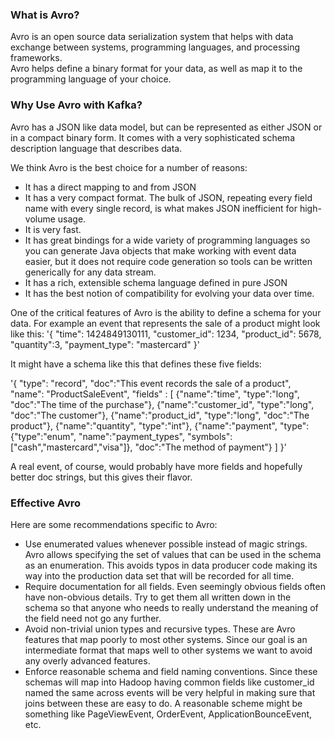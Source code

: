 
### What is Avro?

Avro is an open source data serialization system that helps with data exchange between systems, programming languages, and processing frameworks. <br>
Avro helps define a binary format for your data, as well as map it to the programming language of your choice. <br>

### Why Use Avro with Kafka?

Avro has a JSON like data model, but can be represented as either JSON or in a compact binary form. It comes with a very sophisticated schema description language that describes data.

We think Avro is the best choice for a number of reasons:

- It has a direct mapping to and from JSON
- It has a very compact format. The bulk of JSON, repeating every field name with every single record, is what makes JSON inefficient for high-volume usage.
- It is very fast.
- It has great bindings for a wide variety of programming languages so you can generate Java objects that make working with event data easier, but it does not require code generation so tools can be written generically for any data stream.
- It has a rich, extensible schema language defined in pure JSON
- It has the best notion of compatibility for evolving your data over time.

One of the critical features of Avro is the ability to define a schema for your data. For example an event that represents the sale of a product might look like this:
'{
  "time": 1424849130111,
  "customer_id": 1234,
  "product_id": 5678,
  "quantity":3,
  "payment_type": "mastercard"
}'

It might have a schema like this that defines these five fields:

'{
  "type": "record",
  "doc":"This event records the sale of a product",
  "name": "ProductSaleEvent",
  "fields" : [
    {"name":"time", "type":"long", "doc":"The time of the purchase"},
    {"name":"customer_id", "type":"long", "doc":"The customer"},
    {"name":"product_id", "type":"long", "doc":"The product"},
    {"name":"quantity", "type":"int"},
    {"name":"payment",
     "type":{"type":"enum",
	     "name":"payment_types",
             "symbols":["cash","mastercard","visa"]},
     "doc":"The method of payment"}
  ]
}'

A real event, of course, would probably have more fields and hopefully better doc strings, but this gives their flavor.


### Effective Avro

Here are some recommendations specific to Avro:

- Use enumerated values whenever possible instead of magic strings. Avro allows specifying the set of values that can be used in the schema as an enumeration. This avoids typos in data producer code making its way into the production data set that will be recorded for all time.
- Require documentation for all fields. Even seemingly obvious fields often have non-obvious details. Try to get them all written down in the schema so that anyone who needs to really understand the meaning of the field need not go any further.
- Avoid non-trivial union types and recursive types. These are Avro features that map poorly to most other systems. Since our goal is an intermediate format that maps well to other systems we want to avoid any overly advanced features.
- Enforce reasonable schema and field naming conventions. Since these schemas will map into Hadoop having common fields like customer_id named the same across events will be very helpful in making sure that joins between these are easy to do. A reasonable scheme might be something like PageViewEvent, OrderEvent, ApplicationBounceEvent, etc.
